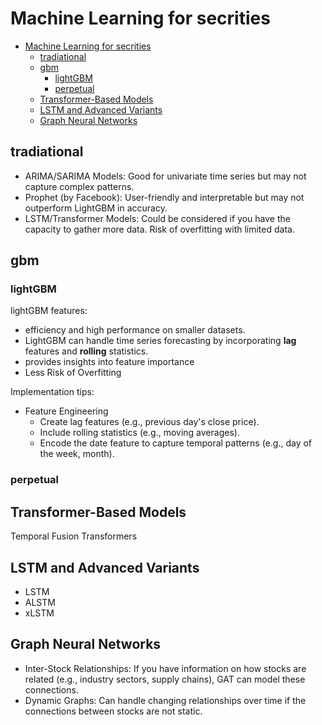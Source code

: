 # Machine Learning for secrities

- [Machine Learning for secrities](#machine-learning-for-secrities)
  - [tradiational](#tradiational)
  - [gbm](#gbm)
    - [lightGBM](#lightgbm)
    - [perpetual](#perpetual)
  - [Transformer-Based Models](#transformer-based-models)
  - [LSTM and Advanced Variants](#lstm-and-advanced-variants)
  - [Graph Neural Networks](#graph-neural-networks)

## tradiational

- ARIMA/SARIMA Models: Good for univariate time series but may not capture complex patterns.
- Prophet (by Facebook): User-friendly and interpretable but may not outperform LightGBM in accuracy.
- LSTM/Transformer Models: Could be considered if you have the capacity to gather more data. Risk of overfitting with limited data.

## gbm

### lightGBM
lightGBM features:
- efficiency and high performance on smaller datasets.
- LightGBM can handle time series forecasting by incorporating **lag** features and **rolling** statistics.
- provides insights into feature importance
- Less Risk of Overfitting

Implementation tips:
- Feature Engineering
  - Create lag features (e.g., previous day's close price).
  - Include rolling statistics (e.g., moving averages).
  - Encode the date feature to capture temporal patterns (e.g., day of the week, month).

### perpetual

## Transformer-Based Models

Temporal Fusion Transformers

## LSTM and Advanced Variants

- LSTM
- ALSTM
- xLSTM

## Graph Neural Networks

- Inter-Stock Relationships: If you have information on how stocks are related (e.g., industry sectors, supply chains), GAT can model these connections.
- Dynamic Graphs: Can handle changing relationships over time if the connections between stocks are not static.